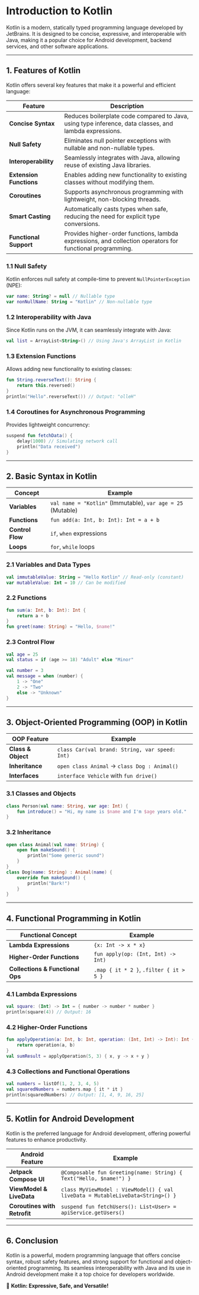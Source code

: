 # Introduction to Kotlin

Kotlin is a modern, statically typed programming language developed by JetBrains. It is designed to be concise, expressive, and interoperable with Java, making it a popular choice for Android development, backend services, and other software applications.

---

## 1. Features of Kotlin

Kotlin offers several key features that make it a powerful and efficient language:

| **Feature**           | **Description**                                                                                                                                  |
|-----------------------|----------------------------------------------------------------------------------------------------------------------------------------------|
| **Concise Syntax**    | Reduces boilerplate code compared to Java, using type inference, data classes, and lambda expressions.                                      |
| **Null Safety**       | Eliminates null pointer exceptions with nullable and non-nullable types.                                                                   |
| **Interoperability**  | Seamlessly integrates with Java, allowing reuse of existing Java libraries.                                                                |
| **Extension Functions** | Enables adding new functionality to existing classes without modifying them.                                                               |
| **Coroutines**        | Supports asynchronous programming with lightweight, non-blocking threads.                                                                 |
| **Smart Casting**     | Automatically casts types when safe, reducing the need for explicit type conversions.                                                      |
| **Functional Support**| Provides higher-order functions, lambda expressions, and collection operators for functional programming.                                  |

### **1.1 Null Safety**
Kotlin enforces null safety at compile-time to prevent `NullPointerException` (NPE):
```kotlin
var name: String? = null // Nullable type
var nonNullName: String = "Kotlin" // Non-nullable type
```

### **1.2 Interoperability with Java**
Since Kotlin runs on the JVM, it can seamlessly integrate with Java:
```kotlin
val list = ArrayList<String>() // Using Java's ArrayList in Kotlin
```

### **1.3 Extension Functions**
Allows adding new functionality to existing classes:
```kotlin
fun String.reverseText(): String {
    return this.reversed()
}
println("Hello".reverseText()) // Output: "olleH"
```

### **1.4 Coroutines for Asynchronous Programming**
Provides lightweight concurrency:
```kotlin
suspend fun fetchData() {
    delay(1000) // Simulating network call
    println("Data received")
}
```

---

## 2. Basic Syntax in Kotlin

| **Concept**       | **Example** |
|-------------------|-------------|
| **Variables**     | `val name = "Kotlin"` (Immutable), `var age = 25` (Mutable) |
| **Functions**     | `fun add(a: Int, b: Int): Int = a + b` |
| **Control Flow**  | `if`, `when` expressions |
| **Loops**        | `for`, `while` loops |

### **2.1 Variables and Data Types**
```kotlin
val immutableValue: String = "Hello Kotlin" // Read-only (constant)
var mutableValue: Int = 10 // Can be modified
```

### **2.2 Functions**
```kotlin
fun sum(a: Int, b: Int): Int {
    return a + b
}
fun greet(name: String) = "Hello, $name!"
```

### **2.3 Control Flow**
```kotlin
val age = 25
val status = if (age >= 18) "Adult" else "Minor"
```

```kotlin
val number = 3
val message = when (number) {
    1 -> "One"
    2 -> "Two"
    else -> "Unknown"
}
```

---

## 3. Object-Oriented Programming (OOP) in Kotlin

| **OOP Feature**   | **Example** |
|-------------------|-------------|
| **Class & Object** | `class Car(val brand: String, var speed: Int)` |
| **Inheritance**   | `open class Animal` -> `class Dog : Animal()` |
| **Interfaces**    | `interface Vehicle` with `fun drive()` |

### **3.1 Classes and Objects**
```kotlin
class Person(val name: String, var age: Int) {
    fun introduce() = "Hi, my name is $name and I'm $age years old."
}
```

### **3.2 Inheritance**
```kotlin
open class Animal(val name: String) {
    open fun makeSound() {
        println("Some generic sound")
    }
}
class Dog(name: String) : Animal(name) {
    override fun makeSound() {
        println("Bark!")
    }
}
```

---

## 4. Functional Programming in Kotlin

| **Functional Concept** | **Example** |
|------------------------|-------------|
| **Lambda Expressions** | `{x: Int -> x * x}` |
| **Higher-Order Functions** | `fun apply(op: (Int, Int) -> Int)` |
| **Collections & Functional Ops** | `.map { it * 2 }`, `.filter { it > 5 }` |

### **4.1 Lambda Expressions**
```kotlin
val square: (Int) -> Int = { number -> number * number }
println(square(4)) // Output: 16
```

### **4.2 Higher-Order Functions**
```kotlin
fun applyOperation(a: Int, b: Int, operation: (Int, Int) -> Int): Int {
    return operation(a, b)
}
val sumResult = applyOperation(5, 3) { x, y -> x + y }
```

### **4.3 Collections and Functional Operations**
```kotlin
val numbers = listOf(1, 2, 3, 4, 5)
val squaredNumbers = numbers.map { it * it }
println(squaredNumbers) // Output: [1, 4, 9, 16, 25]
```

---

## 5. Kotlin for Android Development

Kotlin is the preferred language for Android development, offering powerful features to enhance productivity.

| **Android Feature** | **Example** |
|--------------------|-------------|
| **Jetpack Compose UI** | `@Composable fun Greeting(name: String) { Text("Hello, $name!") }` |
| **ViewModel & LiveData** | `class MyViewModel : ViewModel() { val liveData = MutableLiveData<String>() }` |
| **Coroutines with Retrofit** | `suspend fun fetchUsers(): List<User> = apiService.getUsers()` |

---

## 6. Conclusion

Kotlin is a powerful, modern programming language that offers concise syntax, robust safety features, and strong support for functional and object-oriented programming. Its seamless interoperability with Java and its use in Android development make it a top choice for developers worldwide.

🚀 **Kotlin: Expressive, Safe, and Versatile!**

